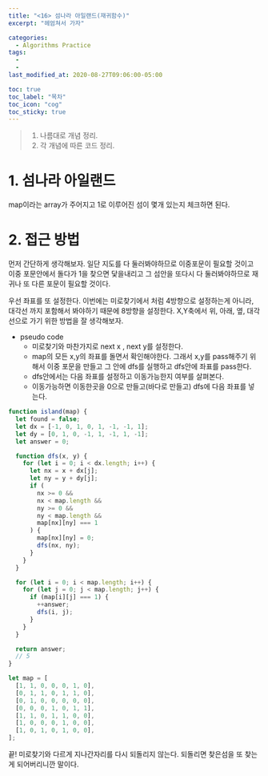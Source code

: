 ```yaml
---
title: "<16> 섬나라 아일랜드(재귀함수)"
excerpt: "헤엄쳐서 가자"

categories:
  - Algorithms Practice
tags:
  -
  -
last_modified_at: 2020-08-27T09:06:00-05:00

toc: true
toc_label: "목차"
toc_icon: "cog"
toc_sticky: true
---
```


> 1. 나름대로 개념 정리.
> 2. 각 개념에 따른 코드 정리.

# 1. 섬나라 아일랜드

map이라는 array가 주어지고 1로 이루어진 섬이 몇개 있는지 체크하면 된다.

# 2. 접근 방법

먼저 간단하게 생각해보자. 일단 지도를 다 둘러봐야하므로 이중포문이 필요할 것이고 이중 포문안에서 돌다가 1을 찾으면 닻을내리고 그 섬안을 또다시 다 둘러봐야하므로 재귀나 또 다른 포문이 필요할 것이다.

우선 좌표를 또 설정한다. 이번에는 미로찾기에서 처럼 4방향으로 설정하는게 아니라, 대각선 까지 포함해서 봐야하기 때문에 8방향을 설정한다. X,Y축에서 위, 아래, 옆, 대각선으로 가기 위한 방법을 잘 생각해보자.

- pseudo code
  - 미로찾기와 마찬가지로 next x , next y를 설정한다.
  - map의 모든 x,y의 좌표를 돌면서 확인해야한다. 그래서 x,y를 pass해주기 위해서 이중 포문을 만들고 그 안에 dfs를 실행하고 dfs안에 좌표를 pass한다.
  - dfs안에서는 다음 좌표를 설정하고 이동가능한지 여부를 살펴본다.
  - 이동가능하면 이동한곳을 0으로 만들고(바다로 만들고) dfs에 다음 좌표를 넣는다.

```javascript
function island(map) {
  let found = false;
  let dx = [-1, 0, 1, 0, 1, -1, -1, 1];
  let dy = [0, 1, 0, -1, 1, -1, 1, -1];
  let answer = 0;

  function dfs(x, y) {
    for (let i = 0; i < dx.length; i++) {
      let nx = x + dx[j];
      let ny = y + dy[j];
      if (
        nx >= 0 &&
        nx < map.length &&
        ny >= 0 &&
        ny < map.length &&
        map[nx][ny] === 1
      ) {
        map[nx][ny] = 0;
        dfs(nx, ny);
      }
    }
  }

  for (let i = 0; i < map.length; i++) {
    for (let j = 0; j < map.length; j++) {
      if (map[i][j] === 1) {
        ++answer;
        dfs(i, j);
      }
    }
  }

  return answer;
  // 5
}

let map = [
  [1, 1, 0, 0, 0, 1, 0],
  [0, 1, 1, 0, 1, 1, 0],
  [0, 1, 0, 0, 0, 0, 0],
  [0, 0, 0, 1, 0, 1, 1],
  [1, 1, 0, 1, 1, 0, 0],
  [1, 0, 0, 0, 1, 0, 0],
  [1, 0, 1, 0, 1, 0, 0],
];
```

끝! 미로찾기와 다르게 지나간자리를 다시 되돌리지 않는다. 되돌리면 찾은섬을 또 찾는게 되어버리니깐 말이다.
